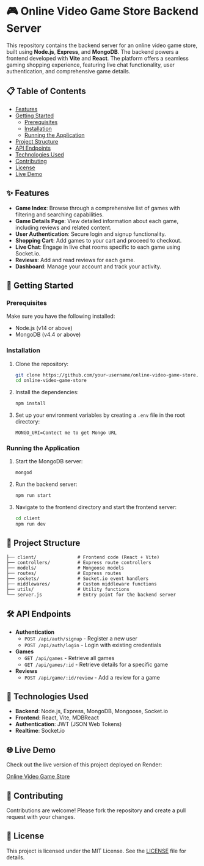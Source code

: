 # 🎮 Online Video Game Store Backend Server

This repository contains the backend server for an online video game store, built using **Node.js**, **Express**, and **MongoDB**. The backend powers a frontend developed with **Vite** and **React**. The platform offers a seamless gaming shopping experience, featuring live chat functionality, user authentication, and comprehensive game details.

## 📋 Table of Contents

- [Features](#features)
- [Getting Started](#getting-started)
  - [Prerequisites](#prerequisites)
  - [Installation](#installation)
  - [Running the Application](#running-the-application)
- [Project Structure](#project-structure)
- [API Endpoints](#api-endpoints)
- [Technologies Used](#technologies-used)
- [Contributing](#contributing)
- [License](#license)
- [Live Demo](#live-demo)

## ✨ Features

- **Game Index**: Browse through a comprehensive list of games with filtering and searching capabilities.
- **Game Details Page**: View detailed information about each game, including reviews and related content.
- **User Authentication**: Secure login and signup functionality.
- **Shopping Cart**: Add games to your cart and proceed to checkout.
- **Live Chat**: Engage in live chat rooms specific to each game using Socket.io.
- **Reviews**: Add and read reviews for each game.
- **Dashboard**: Manage your account and track your activity.

## 🚀 Getting Started

### Prerequisites

Make sure you have the following installed:

- Node.js (v14 or above)
- MongoDB (v4.4 or above)

### Installation

1. Clone the repository:

   ```bash
   git clone https://github.com/your-username/online-video-game-store.git
   cd online-video-game-store
   ```

2. Install the dependencies:

   ```bash
   npm install
   ```

3. Set up your environment variables by creating a `.env` file in the root directory:
   ```
   MONGO_URI=Contect me to get Mongo URL
   ```

### Running the Application

1. Start the MongoDB server:

   ```bash
   mongod
   ```

2. Run the backend server:

   ```bash
   npm run start
   ```

3. Navigate to the frontend directory and start the frontend server:
   ```bash
   cd client
   npm run dev
   ```

## 📂 Project Structure

```
├── client/               # Frontend code (React + Vite)
├── controllers/          # Express route controllers
├── models/               # Mongoose models
├── routes/               # Express routes
├── sockets/              # Socket.io event handlers
├── middlewares/          # Custom middleware functions
├── utils/                # Utility functions
└── server.js             # Entry point for the backend server
```

## 🛠️ API Endpoints

- **Authentication**
  - `POST /api/auth/signup` - Register a new user
  - `POST /api/auth/login` - Login with existing credentials
- **Games**
  - `GET /api/games` - Retrieve all games
  - `GET /api/games/:id` - Retrieve details for a specific game
- **Reviews**
  - `POST /api/game/:id/review` - Add a review for a game

## 🧰 Technologies Used

- **Backend**: Node.js, Express, MongoDB, Mongoose, Socket.io
- **Frontend**: React, Vite, MDBReact
- **Authentication**: JWT (JSON Web Tokens)
- **Realtime**: Socket.io

## 🌐 Live Demo

Check out the live version of this project deployed on Render:

[Online Video Game Store](https://gamestore-o1dk.onrender.com/)

## 🤝 Contributing

Contributions are welcome! Please fork the repository and create a pull request with your changes.

## 📝 License

This project is licensed under the MIT License. See the [LICENSE](LICENSE) file for details.
